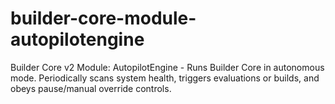 # builder-core-module-autopilotengine
Builder Core v2 Module: AutopilotEngine - Runs Builder Core in autonomous mode. Periodically scans system health, triggers evaluations or builds, and obeys pause/manual override controls.
